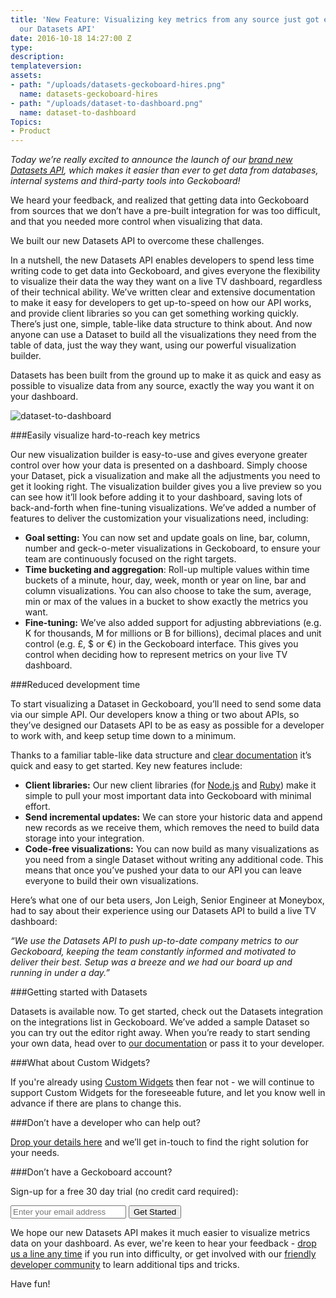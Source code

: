 ```yaml
---
title: 'New Feature: Visualizing key metrics from any source just got easier with
  our Datasets API'
date: 2016-10-18 14:27:00 Z
type: 
description: 
templateversion: 
assets:
- path: "/uploads/datasets-geckoboard-hires.png"
  name: datasets-geckoboard-hires
- path: "/uploads/dataset-to-dashboard.png"
  name: dataset-to-dashboard
Topics:
- Product
---
```


_Today we’re really excited to announce the launch of our [brand new Datasets API](/datasets/), which makes it easier than ever to get data from databases, internal systems and third-party tools into Geckoboard!_

We heard your feedback, and realized that getting data into Geckoboard from sources that we don’t have a pre-built integration for was too difficult, and that you needed more control when visualizing that data.

We built our new Datasets API to overcome these challenges.

In a nutshell, the new Datasets API enables developers to spend less time writing code to get data into Geckoboard, and gives everyone the flexibility to visualize their data the way they want on a live TV dashboard, regardless of their technical ability. We’ve written clear and extensive documentation to make it easy for developers to get up-to-speed on how our API works, and provide client libraries so you can get something working quickly. There’s just one, simple, table-like data structure to think about. And now anyone can use a Dataset to build all the visualizations they need from the table of data, just the way they want, using our powerful visualization builder. 

Datasets has been built from the ground up to make it as quick and easy as possible to visualize data from any source, exactly the way you want it on your dashboard.

![dataset-to-dashboard](/uploads/dataset-to-dashboard.png) 

###Easily visualize hard-to-reach key metrics

Our new visualization builder is easy-to-use and gives everyone greater control over how your data is presented on a dashboard. Simply choose your Dataset, pick a visualization and make all the adjustments you need to get it looking right. The visualization builder gives you a live preview so you can see how it’ll look before adding it to your dashboard, saving lots of back-and-forth when fine-tuning visualizations. We’ve added a number of features to deliver the customization your visualizations need, including:

- **Goal setting:** You can now set and update goals on line, bar, column, number and geck-o-meter visualizations in Geckoboard, to ensure your team are continuously focused on the right targets.
- **Time bucketing and aggregation**: Roll-up multiple values within time buckets of a minute, hour, day, week, month or year on line, bar and column visualizations. You can also choose to take the sum, average, min or max of the values in a bucket to show exactly the metrics you want.
- **Fine-tuning:** We’ve also added support for adjusting abbreviations (e.g. K for thousands, M for millions or B for billions), decimal places and unit control (e.g. £, $ or €) in the Geckoboard interface. This gives you control when deciding how to represent metrics on your live TV dashboard.

###Reduced development time

To start visualizing a Dataset in Geckoboard, you’ll need to send some data via our simple API. Our developers know a thing or two about APIs, so they’ve designed our Datasets API to be as easy as possible for a developer to work with, and keep setup time down to a minimum. 

Thanks to a familiar table-like data structure and [clear documentation](https://developer.geckoboard.com/) it’s quick and easy to get started. Key new features include:

- **Client libraries:** Our new client libraries (for [Node.js](https://developer.geckoboard.com/api-reference/nodejs/) and [Ruby](https://developer.geckoboard.com/api-reference/ruby/)) make it simple to pull your most important data into Geckoboard with minimal effort.
- **Send incremental updates:** We can store your historic data and append new records as we receive them, which removes the need to build  data storage into your integration.
- **Code-free visualizations:** You can now build as many visualizations as you need from a single Dataset without writing any additional code. This means that once you’ve pushed your data to our API you can leave everyone to build their own visualizations.

Here’s what one of our beta users, Jon Leigh, Senior Engineer at Moneybox, had to say about their experience using our Datasets API to build a live TV dashboard:

_“We use the Datasets API to push up-to-date company metrics to our Geckoboard, keeping the team constantly informed and motivated to deliver their best. Setup was a breeze and we had our board up and running in under a day.”_


###Getting started with Datasets

Datasets is available now. To get started, check out the Datasets integration on the integrations list in Geckoboard. We’ve added a sample Dataset so you can try out the editor right away. When you’re ready to start sending your own data, head over to [our documentation](https://developer.geckoboard.com) or pass it to your developer.

###What about Custom Widgets?

If you're already using [Custom Widgets](https://support.geckoboard.com/hc/en-us/articles/204254828) then fear not - we will continue to support Custom Widgets for the foreseeable future, and let you know well in advance if there are plans to change this. 

###Don’t have a developer who can help out? 

[Drop your details here](https://support.geckoboard.com/hc/en-us/requests/new?ticket_form_id=125598) and we’ll get in-touch to find the right solution for your needs.

###Don’t have a Geckoboard account? 

Sign-up for a free 30 day trial (no credit card required):

<form action="/try-geckoboard/" method="get" class="inline__signup-form">
<input type="email" name="email" placeholder="Enter your email address" />
<button class="btn">Get Started</button>
</form>




We hope our new Datasets API makes it much easier to visualize metrics data on your dashboard. As ever, we're keen to hear your feedback - [drop us a line any time](/support/) if you run into difficulty, or get involved with our [friendly developer community](https://community.geckoboard.com/) to learn additional tips and tricks.

Have fun!
